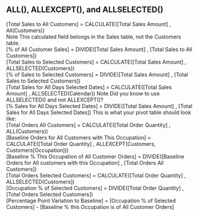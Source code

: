 ## ALL(), ALLEXCEPT(), and ALLSELECTED() 
[Total Sales to All Customers] = CALCULATE([Total Sales Amount] , All(Customers))  
Note This calculated field belongs in the Sales table, not the Customers table.  
[% of All Customer Sales] = DIVIDE([Total Sales Amount] , [Total Sales to All Customers])  
[Total Sales to Selected Customers] = CALCULATE([Total Sales Amount] , ALLSELECTED(Customers))  
[% of Sales to Selected Customers] = DIVIDE([Total Sales Amount] , [Total Sales to Selected Customers])  
[Total Sales for All Days Selected Dates] = CALCULATE([Total Sales Amount] , ALLSELECTED(Calendar)) Note Did you know to use ALLSELECTED() and not ALLEXCEPT()?  
[% Sales for All Days Selected Dates] = DIVIDE([Total Sales Amount] , [Total Sales for All Days Selected Dates]) This is what your pivot table should look like:  
[Total Orders All Customers] = CALCULATE([Total Order Quantity] , ALL(Customers))  
[Baseline Orders for All Customers with This Occupation] = CALCULATE([Total Order Quantity] , ALLEXCEPT(Customers, Customers[Occupation]))  
[Baseline % This Occupation of All Customer Orders] = DIVIDE([Baseline Orders for All customers with this Occupation] , [Total Orders All Customers])  
[Total Orders Selected Customers] = CALCULATE([Total Order Quantity] , ALLSELECTED(Customers])  
[Occupation % of Selected Customers] = DIVIDE([Total Order Quantity] , [Total Orders Selected Customers])  
[Percentage Point Variation to Baseline] = [Occupation % of Selected Customers] - [Baseline % this Occupation is of All Customer Orders]  
